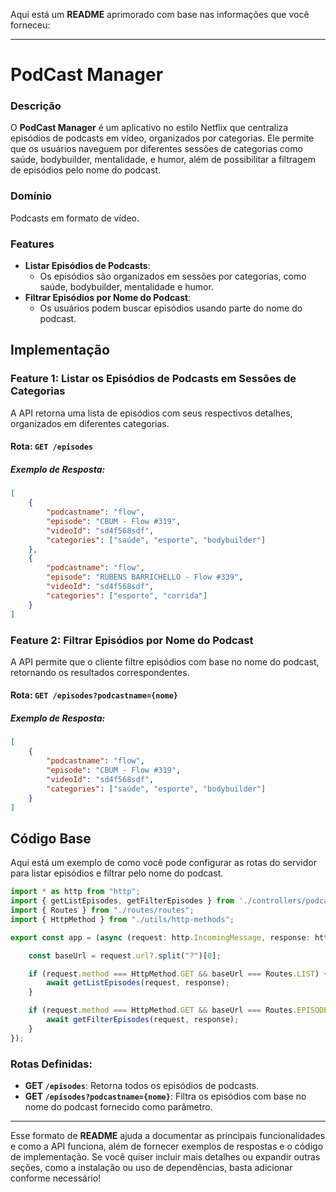 Aqui está um **README** aprimorado com base nas informações que você forneceu:

---

# PodCast Manager

### Descrição

O **PodCast Manager** é um aplicativo no estilo Netflix que centraliza episódios de podcasts em vídeo, organizados por categorias. Ele permite que os usuários naveguem por diferentes sessões de categorias como saúde, bodybuilder, mentalidade, e humor, além de possibilitar a filtragem de episódios pelo nome do podcast.

### Domínio

Podcasts em formato de vídeo.

### Features

- **Listar Episódios de Podcasts**: 
  - Os episódios são organizados em sessões por categorias, como saúde, bodybuilder, mentalidade e humor.
- **Filtrar Episódios por Nome do Podcast**: 
  - Os usuários podem buscar episódios usando parte do nome do podcast.

## Implementação

### Feature 1: Listar os Episódios de Podcasts em Sessões de Categorias

A API retorna uma lista de episódios com seus respectivos detalhes, organizados em diferentes categorias.

#### Rota: `GET /episodes`

##### Exemplo de Resposta:
```json
[
    {
        "podcastname": "flow",
        "episode": "CBUM - Flow #319",
        "videoId": "sd4f568sdf",
        "categories": ["saúde", "esporte", "bodybuilder"]
    },
    {
        "podcastname": "flow",
        "episode": "RUBENS BARRICHELLO - Flow #339",
        "videoId": "sd4f568sdf",
        "categories": ["esporte", "corrida"]
    }
]
```

### Feature 2: Filtrar Episódios por Nome do Podcast

A API permite que o cliente filtre episódios com base no nome do podcast, retornando os resultados correspondentes.

#### Rota: `GET /episodes?podcastname={nome}`

##### Exemplo de Resposta:
```json
[
    {
        "podcastname": "flow",
        "episode": "CBUM - Flow #319",
        "videoId": "sd4f568sdf",
        "categories": ["saúde", "esporte", "bodybuilder"]
    }
]
```

## Código Base

Aqui está um exemplo de como você pode configurar as rotas do servidor para listar episódios e filtrar pelo nome do podcast.

```typescript
import * as http from "http";
import { getListEpisodes, getFilterEpisodes } from './controllers/podcasts-controller';
import { Routes } from "./routes/routes";
import { HttpMethod } from "./utils/http-methods";

export const app = (async (request: http.IncomingMessage, response: http.ServerResponse) => {

    const baseUrl = request.url?.split("?")[0];

    if (request.method === HttpMethod.GET && baseUrl === Routes.LIST) {
        await getListEpisodes(request, response);
    }

    if (request.method === HttpMethod.GET && baseUrl === Routes.EPISODE) {
        await getFilterEpisodes(request, response);
    }
});
```

### Rotas Definidas:

- **GET `/episodes`**: Retorna todos os episódios de podcasts.
- **GET `/episodes?podcastname={nome}`**: Filtra os episódios com base no nome do podcast fornecido como parâmetro.

---

Esse formato de **README** ajuda a documentar as principais funcionalidades e como a API funciona, além de fornecer exemplos de respostas e o código de implementação. Se você quiser incluir mais detalhes ou expandir outras seções, como a instalação ou uso de dependências, basta adicionar conforme necessário!